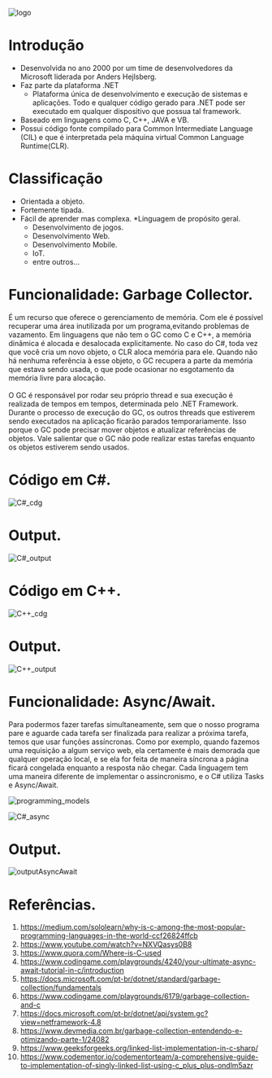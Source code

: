 ![logo](https://user-images.githubusercontent.com/29904893/64489312-096a5880-d228-11e9-8bc8-75d3706d6e21.png)


# Introdução

* Desenvolvida no ano 2000 por um time de desenvolvedores da Microsoft liderada por Anders Hejlsberg.
* Faz parte da plataforma .NET
  * Plataforma única de desenvolvimento e execução de sistemas e aplicações. Todo e qualquer código gerado para .NET pode ser executado em qualquer dispositivo que possua tal framework.
* Baseado em linguagens como C, C++, JAVA e VB.
* Possui código fonte compilado para Common Intermediate Language (CIL) e que é interpretada pela máquina virtual Common Language Runtime(CLR).

# Classificação

* Orientada a objeto.
* Fortemente tipada.
* Fácil de aprender mas complexa.
*Linguagem de propósito geral.
  * Desenvolvimento de jogos. 
  * Desenvolvimento Web.
  * Desenvolvimento Mobile.
  * IoT.
  * entre outros...
# Funcionalidade: Garbage Collector.
É um recurso que oferece o gerenciamento de memória. Com ele é possível recuperar uma área inutilizada por um programa,evitando problemas de vazamento. Em linguagens que não tem o GC como C e C++, a memória dinâmica é alocada e desalocada explicitamente. No caso do C#, toda vez que você cria um novo objeto, o CLR aloca memória para ele. Quando não há nenhuma referência à esse objeto, o GC recupera a parte da memória que estava sendo usada, o que pode ocasionar no esgotamento da memória livre para alocação.<br /><br />
O GC é responsável por rodar seu próprio thread e sua execução é realizada de tempos em tempos, determinada pelo .NET Framework. Durante o processo de execução do GC, os outros threads que estiverem sendo executados na aplicação ficarão parados temporariamente. Isso porque o GC pode precisar mover objetos e atualizar referências de objetos. Vale salientar que o GC não pode realizar estas tarefas enquanto os objetos estiverem sendo usados.

# Código em C#.

![C#_cdg](https://user-images.githubusercontent.com/29904893/64489526-a0381480-d22a-11e9-868e-7811a6f3781f.PNG)

# Output.
![C#_output](https://user-images.githubusercontent.com/29904893/64489537-e3928300-d22a-11e9-9577-6cdf1608d428.PNG)

# Código em C++.

![C++_cdg](https://user-images.githubusercontent.com/29904893/64489574-5bf94400-d22b-11e9-9b1f-c658bc94072a.PNG)

# Output.

![C++_output](https://user-images.githubusercontent.com/29904893/64489584-70d5d780-d22b-11e9-950e-5f8152fcc677.PNG)

# Funcionalidade: Async/Await.
Para podermos fazer tarefas simultaneamente, sem que o nosso programa pare e aguarde cada tarefa ser finalizada para realizar a próxima tarefa, temos que usar funções assíncronas. Como por exemplo, quando fazemos uma requisição a algum serviço web, ela certamente é mais demorada que qualquer operação local, e se ela for feita de maneira síncrona a página ficará congelada enquanto a resposta não chegar. Cada linguagem tem uma maneira diferente de implementar o assincronismo, e o C# utiliza Tasks e Async/Await.

![programming_models](https://user-images.githubusercontent.com/29904893/64489709-957e7f00-d22c-11e9-832a-59ec148bb74c.png)

![C#_async](https://user-images.githubusercontent.com/29904893/64489956-e000fb00-d22e-11e9-8f62-6ea0ecd47b96.jpeg)

# Output.

![outputAsyncAwait](https://user-images.githubusercontent.com/29904893/64489725-ceb6ef00-d22c-11e9-9c67-4a76e5993777.png)

# Referências.

1.  https://medium.com/sololearn/why-is-c-among-the-most-popular-programming-languages-in-the-world-ccf26824ffcb
2.  https://www.youtube.com/watch?v=NXVQasys0B8
3.  https://www.quora.com/Where-is-C-used
4.  https://www.codingame.com/playgrounds/4240/your-ultimate-async-await-tutorial-in-c/introduction
5.  https://docs.microsoft.com/pt-br/dotnet/standard/garbage-collection/fundamentals
6.  https://www.codingame.com/playgrounds/6179/garbage-collection-and-c
7.  https://docs.microsoft.com/pt-br/dotnet/api/system.gc?view=netframework-4.8
8.  https://www.devmedia.com.br/garbage-collection-entendendo-e-otimizando-parte-1/24082
9.  https://www.geeksforgeeks.org/linked-list-implementation-in-c-sharp/
10. https://www.codementor.io/codementorteam/a-comprehensive-guide-to-implementation-of-singly-linked-list-using-c_plus_plus-ondlm5azr


